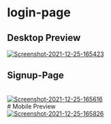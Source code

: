 # login-page
## Desktop Preview <br>
<a href="https://ibb.co/9NR5gxW"><img src="https://i.ibb.co/bPp9m4X/Screenshot-2021-12-25-165423.png" alt="Screenshot-2021-12-25-165423" border="0"></a>
<br>
## Signup-Page
<br>
<a href="https://ibb.co/HD9W0vm"><img src="https://i.ibb.co/zhty1cK/Screenshot-2021-12-25-165616.png" alt="Screenshot-2021-12-25-165616" border="0"></a>
<br>
# Mobile Preview <br>
<a href="https://ibb.co/qCzgfss"><img src="https://i.ibb.co/bFxvZBB/Screenshot-2021-12-25-165826.png" alt="Screenshot-2021-12-25-165826" border="0"></a><br /><br />


